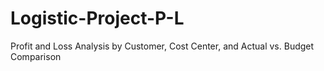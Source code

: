 # Logistic-Project-P-L
Profit and Loss Analysis by Customer, Cost Center, and Actual vs. Budget Comparison
